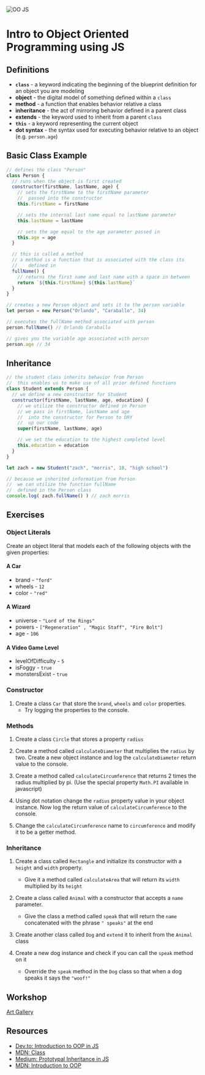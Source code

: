 ![OO JS](https://codecondo.com/wp-content/uploads/2015/06/20-Resources-on-ES6-for-JavaScript-Developers.jpg)

# Intro to Object Oriented Programming using JS

## Definitions

- __`class`__ - a keyword indicating the beginning of the blueprint definition for an object you are modeling
- __object__ - the digital model of something defined within a `class`
- __method__ - a function that enables behavior relative a class
- __inheritance__ - the act of mirroring behavior defined in a parent class
- __extends__ - the keyword used to inherit from a parent `class`
- __`this`__ - a keyword representing the current object
- __dot syntax__ - the syntax used for executing behavior relative to an object (e.g. `person.age`)

## Basic Class Example

```js
// defines the class "Person"
class Person {
  // runs when the object is first created
  constructor(firstName, lastName, age) {
    // sets the firstName to the firstName parameter
    //  passed into the constructor
    this.firstName = firstName

    // sets the internal last name equal to lastName parameter
    this.lastName = lastName

    // sets the age equal to the age parameter passed in
    this.age = age
  }

  // this is called a method
  // a method is a function that is associated with the class its
  //    defined in
  fullName() {
    // returns the first name and last name with a space in between
    return `${this.firstName} ${this.lastName}`
  }
}

// creates a new Person object and sets it to the person variable
let person = new Person("Orlando", "Caraballo", 34)

// executes the fullName method associated with person
person.fullName() // Orlando Caraballo

// gives you the variable age associated with person 
person.age // 34
```

## Inheritance

```js
// the student class inherits behavior from Person
//  this enables us to make use of all prior defined functions
class Student extends Person {
  // we define a new constructor for Student
  constructor(firstName, lastName, age, education) {
    // we utilize the constructor defined in Person
    // we pass in firstName, lastName and age
    //  into the constructor for Person to DRY
    //  up our code
    super(firstName, lastName, age)

    // we set the education to the highest completed level
    this.education = education
  }
}

let zach = new Student("zach", "morris", 18, "high school")

// because we inherited information from Person
//  we can utilize the function fullName
//  defined in the Person class
console.log( zach.fullName() ) // zach morris
```

## Exercises

### Object Literals

Create an object literal that models each of the following objects with the given properties:

#### A Car 
- brand - `"ford"`
- wheels - `12`
- color - `"red"`

#### A Wizard
- universe - `"Lord of the Rings"`
- powers - `["Regeneration" , "Magic Staff", "Fire Bolt"]`
- age - `106`

#### A Video Game Level 
- levelOfDifficulty - `5`
- isFoggy - `true`
- monstersExist - `true`

### Constructor

1. Create a class `Car` that store the `brand`, `wheels` and `color` properties.
    - Try logging the properties to the console.

### Methods

1. Create a class `Circle` that stores a property `radius`

2. Create a method called `calculateDiameter` that multiplies the `radius` by two. Create a new object instance and log the `calculateDiameter` return value to the console.

3. Create a method called `calculateCircumference` that returns 2 times the radius multiplied by pi. (Use the special property `Math.PI` available in javascript)

4. Using dot notation change the `radius` property value in your object instance. Now log the return value of `calculateCircumference` to the console.

5. Change the `calculateCircumference` name to `circumference` and modify it to be a getter method.

### Inheritance

1. Create a class called `Rectangle` and initialize its constructor with a `height` and `width` property.

    - Give it a method called `calculateArea` that will return its `width` multiplied by its `height` 

2. Create a class called `Animal` with a constructor that accepts a `name` parameter.

    - Give the class a method called `speak` that will return the `name` concatenated with the phrase `" speaks"` at the end

3. Create another class called `Dog` and `extend` it to inherit from the `Animal` class

4. Create a new dog instance and check if you can call the `speak` method on it

    - Override the `speak` method in the `Dog` class so that when a dog speaks it says the `"woof!"`

## Workshop

[Art Gallery](https://drive.google.com/open?id=1j_AFf03OPSk7WR7fIf-FvDr2wgiLN1W3rNCdkCx76EY)

## Resources

- [Dev.to: Introduction to OOP in JS](https://dev.to/nddyandy/introduction-to-oop-in-javascript-ao0)
- [MDN: Class](https://developer.mozilla.org/en-US/docs/Web/JavaScript/Reference/Classes#Super_class_calls_with_super)
- [Medium: Prototypal Inheritance in JS](https://medium.com/@kevincennis/prototypal-inheritance-781bccc97edb)
- [MDN: Introduction to OOP](https://developer.mozilla.org/en-US/docs/Learn/JavaScript/Objects/Object-oriented_JS)